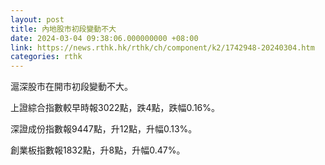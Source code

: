 ```yaml
---
layout: post
title: 內地股市初段變動不大
date: 2024-03-04 09:38:06.000000000 +08:00
link: https://news.rthk.hk/rthk/ch/component/k2/1742948-20240304.htm
categories: rthk
---
```


滬深股市在開市初段變動不大。

上證綜合指數較早時報3022點，跌4點，跌幅0.16%。

深證成份指數報9447點，升12點，升幅0.13%。

創業板指數報1832點，升8點，升幅0.47%。
